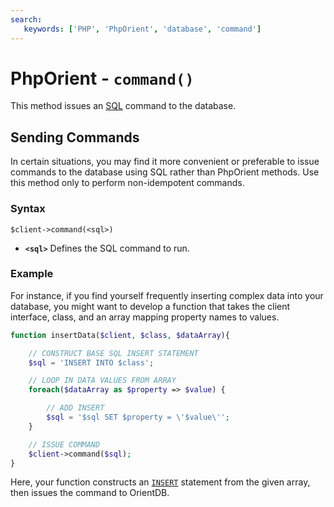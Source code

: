 ```yaml
---
search:
   keywords: ['PHP', 'PhpOrient', 'database', 'command']
---
```


# PhpOrient - `command()`

This method issues an [SQL](../sql/SQL.md) command to the database.

## Sending Commands

In certain situations, you may find it more convenient or preferable to issue commands to the database using SQL rather than PhpOrient methods.  Use this method only to perform non-idempotent commands.

### Syntax

```
$client->command(<sql>)
``` 

- **`<sql>`** Defines the SQL command to run.

### Example

For instance, if you find yourself frequently inserting complex data into your database, you might want to develop a function that takes the client interface, class, and an array mapping property names to values.

```php
function insertData($client, $class, $dataArray){

	// CONSTRUCT BASE SQL INSERT STATEMENT
	$sql = 'INSERT INTO $class';

	// LOOP IN DATA VALUES FROM ARRAY
	foreach($dataArray as $property => $value) {

		// ADD INSERT
		$sql = '$sql SET $property = \'$value\'';
	}

    // ISSUE COMMAND
	$client->command($sql);
}
```

Here, your function constructs an [`INSERT`](../sql/SQL-Insert.md) statement from the given array, then issues the command to OrientDB.
